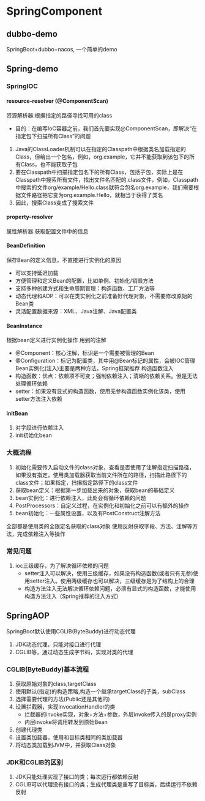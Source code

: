 # SpringComponent
## dubbo-demo
SpringBoot+dubbo+nacos, 一个简单的demo
## Spring-demo
### SpringIOC
#### resource-resolver (@ComponentScan)
资源解析器:根据指定的路径寻找可用的class
* 目的：在编写IoC容器之前，我们首先要实现@ComponentScan，即解决“在指定包下扫描所有Class”的问题
1. Java的ClassLoader机制可以在指定的Classpath中根据类名加载指定的Class，但给出一个包名，例如，org.example，它并不能获取到该包下的所有Class，也不能获取子包
2. 要在Classpath中扫描指定包名下的所有Class，包括子包，实际上是在Classpath中搜索所有文件，找出文件名匹配的.class文件，例如，Classpath中搜索的文件org/example/Hello.class就符合包名org.example，我们需要根据文件路径把它变为org.example.Hello，就相当于获得了类名
3. 因此，搜索Class变成了搜索文件
#### property-resolver
属性解析器:获取配置文件中的信息
#### BeanDefinition
保存Bean的定义信息，不直接进行实例化的原因
* 可以支持延迟加载
* 方便管理和定义Bean的配置，比如单例、初始化/销毁方法
* 支持多种创建方式和生命周期管理：构造函数、工厂方法等
* 动态代理和AOP：可以在类实例化之前准备好代理对象，不需要修改原始的Bean类
* 灵活配置数据来源：XML、Java注解、Java配置类
#### BeanInstance
根据bean定义进行实例化操作
用到的注解
* @Component：核心注解，标识是一个需要被管理的Bean
* @Configuration：标记为配置类，其中用@Bean标记的属性，会被IOC管理
Bean实例化(注入)主要是两种方法，Spring框架推荐 构造函数注入
* 构造函数：优点：依赖项不可变；强制依赖注入；清晰的依赖关系。但是无法处理循环依赖
* setter：如果没有显式的构造函数，使用无参构造函数实例化该类，使用setter方法注入依赖
#### initBean
1. 对字段进行依赖注入
2. init初始化bean
### 大概流程
1. 初始化需要传入启动文件的class对象，查看是否使用了注解指定扫描路径，如果没有指定，使用类加载器获取当前文件所在的路径，扫描此路径下的class文件；如果指定，扫描指定路径下的class文件
2. 获取bean定义：根据第一步加载出来的对象，获取bean的基础定义
3. bean实例化：进行依赖注入，此处会有循环依赖的问题
4. PostProcessors：自定义过程，在实例化和初始化之前可以有额外的操作
5. bean初始化：一些属性设置，以及有PostConstruct注解方法

全部都是使用类的全限定名获取的class对象
使用反射获取字段、方法、注解等方法，完成依赖注入等操作
### 常见问题
1. ioc三级缓存，为了解决循环依赖的问题
   * setter注入可以解决，使用三级缓存，如果没有构造函数(或者只有无参)使用setter注入。使用两级缓存也可以解决，三级缓存是为了结构上的合理
   * 构造方法注入无法解决循环依赖问题，必须有显式的构造函数，才能使用构造方法注入（Spring推荐的注入方式）
## SpringAOP
SpringBoot默认使用CGLIB(ByteBuddy)进行动态代理
1. JDK动态代理，只能对接口进行代理
2. CGLIB等，通过动态生成字节码，实现对类的代理
### CGLIB(ByteBuddy)基本流程
1. 获取原始对象的class,targetClass
2. 使用默认(指定)的构造策略,构造一个继承targetClass的子类，subClass
3. 选择需要代理的方法(Public还是其他的)
4. 设置拦截器，实现InvocationHandler的类
   * 拦截器的invoke实现，对象+方法+参数，外层invoke传入的是proxy实例
   * 内层invoke将调用转发到原始Bean
5. 创建代理类
6. 设置类加载器，使用和目标类相同的类加载器
7. 将动态类加载到JVM中，并获取Class对象
### JDK和CGLIB的区别
1. JDK只能处理实现了接口的类；每次运行都依赖反射
2. CGLIB可以代理没有接口的类；生成代理类是重写了目标类，后续运行不依赖反射